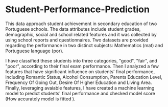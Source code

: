 # Student-Performance-Prediction
This data approach student achievement in secondary education of two Portuguese schools. The data attributes include student grades, demographic, social and school related features and it was collected by using school reports and questionnaires. Two datasets are provided regarding the performance in two distinct subjects: Mathematics (mat) and Portuguese language (por). 

I have classified these students into three categories, "good", "fair", and "poor", according to their final exam performance. Then I analyzed a few features that have significant influence on students' final performance, including Romantic Status, Alcohol Consumption, Parents Education Level, Frequency Of Going Out, Desire Of Higher Education and Living Area. Finally, leveraging avaiable features, I have created a machine learning model  to predict students' final performance and checked  model score (How accurately model is fitted ).



